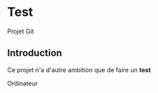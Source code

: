 # Test
Projet Git
## Introduction
Ce projet n'a d'autre ambition que de faire un **test**

Ordinateur